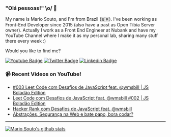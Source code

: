 ### "Olá pessoas!" \o/ 👋

My name is Mario Souto, and I'm from Brazil (🇧🇷). I've been working as Front-End Developer since 2015 (also have a past as Open Tibia Server owner). Actually I work as a Front End Engineer at Nubank and have my YouTube Channel where I make it as my personal lab, sharing many stuff there every week :)

Would you like to find me?

[![Youtube Badge](https://img.shields.io/badge/-Youtube-FF0000?style=flat-square&labelColor=FF0000&logo=youtube&logoColor=white&link=https://youtube.com/c/DevSoutinho)](https://youtube.com/c/DevSoutinho)
[![Twitter Badge](https://img.shields.io/badge/-Twitter-1ca0f1?style=flat-square&labelColor=1ca0f1&logo=twitter&logoColor=white&link=https://twitter.com/omariosouto)](https://twitter.com/omariosouto)
[![Linkedin Badge](https://img.shields.io/badge/-LinkedIn-blue?style=flat-square&logo=Linkedin&logoColor=white&link=https://www.linkedin.com/in/omariosouto)](https://www.linkedin.com/in/omariosouto)

### 📹 Recent Videos on YouTube!

<!-- YOUTUBE:START -->
- [#003 Leet Code com Desafios de JavaScript feat. @wmsbill | JS Boladão Edition](https://www.youtube.com/watch?v=TutN9nac9Dw)
- [Leet Code com Desafios de JavaScript feat. @wmsbill #002 | JS Boladão Edition](https://www.youtube.com/watch?v=BxM58fWynFY)
- [Hacker Rank com Desafios de JavaScript feat. @wmsbill](https://www.youtube.com/watch?v=_KqiVCQZ3Ak)
- [Abstrações, Segurança na Web e bate papo, bora codar?](https://www.youtube.com/watch?v=GcigBNiQC38)
<!-- YOUTUBE:END -->

____


[![Mario Souto's github stats](https://github-readme-stats.vercel.app/api?username=omariosouto&theme=dark&show_icons=true&count_private=true)](https://github.com/omariosouto)

